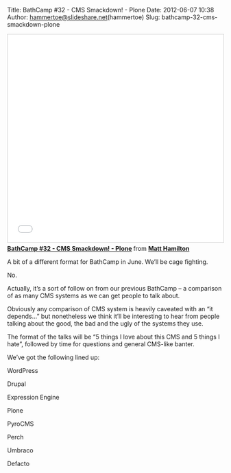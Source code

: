 Title: BathCamp #32 - CMS Smackdown! - Plone
Date: 2012-06-07 10:38
Author: hammertoe@slideshare.net(hammertoe)
Slug: bathcamp-32-cms-smackdown-plone

<iframe src="//www.slideshare.net/slideshow/embed_code/key/ymi5g5XxvDrUhw" width="595" height="485" frameborder="0" marginwidth="0" marginheight="0" scrolling="no" style="border:1px solid #CCC; border-width:1px; margin-bottom:5px; max-width: 100%;" allowfullscreen> </iframe> <div style="margin-bottom:5px"> <strong> <a href="//www.slideshare.net/hammertoe/bathcamp-32-cms-smackdown-plone" title="BathCamp #32 - CMS Smackdown! - Plone" target="_blank">BathCamp #32 - CMS Smackdown! - Plone</a> </strong> from <strong><a href="//www.slideshare.net/hammertoe" target="_blank">Matt Hamilton</a></strong> </div>

A bit of a different format for BathCamp in June. We’ll be cage
fighting.

No.

Actually, it’s a sort of follow on from our previous BathCamp – a
comparison of as many CMS systems as we can get people to talk about.

Obviously any comparison of CMS system is heavily caveated with an “it
depends…” but nonetheless we think it’ll be interesting to hear from
people talking about the good, the bad and the ugly of the systems they
use.

The format of the talks will be “5 things I love about this CMS and 5
things I hate”, followed by time for questions and general CMS-like
banter.

We’ve got the following lined up:

WordPress

Drupal

Expression Engine

Plone

PyroCMS

Perch

Umbraco

Defacto

